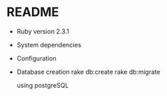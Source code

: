 # README


* Ruby version
    2.3.1
* System dependencies

* Configuration

* Database creation
    rake db:create
    rake db:migrate

    using postgreSQL

